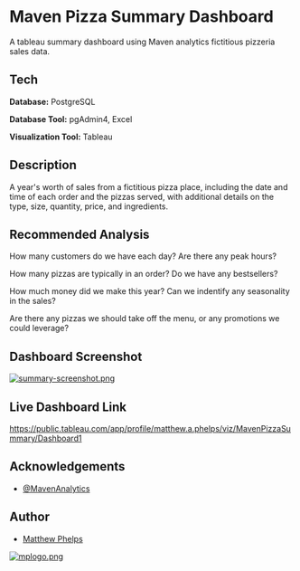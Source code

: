
# Maven Pizza Summary Dashboard

A tableau summary dashboard using Maven analytics fictitious pizzeria sales data.

## Tech

**Database:** PostgreSQL

**Database Tool:** pgAdmin4, Excel

**Visualization Tool:** Tableau


## Description

A year's worth of sales from a fictitious pizza place, including the date and time of each order and the pizzas served, with additional details on the type, size, quantity, price, and ingredients.

## Recommended Analysis
How many customers do we have each day? Are there any peak hours?

How many pizzas are typically in an order? Do we have any bestsellers?

How much money did we make this year? Can we indentify any seasonality in the sales?

Are there any pizzas we should take off the menu, or any promotions we could leverage?



## Dashboard Screenshot

[![summary-screenshot.png](https://i.postimg.cc/PxJQ3cSw/summary-screenshot.png)](https://postimg.cc/jwVfC80x)



## Live Dashboard Link

https://public.tableau.com/app/profile/matthew.a.phelps/viz/MavenPizzaSummary/Dashboard1



## Acknowledgements

 - [@MavenAnalytics](https://www.mavenanalytics.io/)

## Author

 - [Matthew Phelps](https://github.com/mattphelps85data)

[![mplogo.png](https://i.postimg.cc/SxbSDJ6p/mplogo.png)](https://postimg.cc/LnvFs4Qy)

